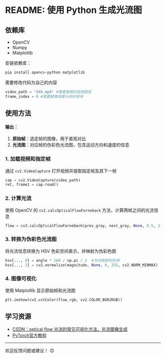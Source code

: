 # README: 使用 Python 生成光流图




## 依赖库

- OpenCV
- Numpy
- Matplotlib

安装依赖库：

```bash
pip install opencv-python matplotlib
```
需要修改代码为自己的内容

```python
video_path = "XXX.mp4" #需要替换的视频路径
frame_index = 0 #需要替换成要分析的帧号
```



## 使用方法

#### 输出：

1. **原始帧**：选定帧的图像，用于直观对比
2. **光流图**：对应帧的伪彩色光流图，包含运动方向和速度的信息


### 1. 加载视频和指定帧

通过 `cv2.VideoCapture` 打开视频并提取指定帧及其下一帧

```python
cap = cv2.VideoCapture(video_path)
ret, frame1 = cap.read()
```

### 2. 计算光流

使用 OpenCV 的 `cv2.calcOpticalFlowFarneback` 方法，计算两帧之间的光流信息

```python
flow = cv2.calcOpticalFlowFarneback(prev_gray, next_gray, None, 0.5, 3, 15, 3, 5, 1.2, 0)
```

### 3. 转换为伪彩色光流图

将光流信息转换为 HSV 色彩空间表示，并映射为伪彩色图

```python
hsv[..., 0] = angle * 180 / np.pi / 2  #方向映射到色相
hsv[..., 2] = cv2.normalize(magnitude, None, 0, 255, cv2.NORM_MINMAX)  #速度映射到亮度
```

### 4. 图像可视化

使用 Matplotlib 显示原始帧和光流图

```python
plt.imshow(cv2.cvtColor(flow_rgb, cv2.COLOR_BGR2RGB))
```


## 学习资源

- [CSDN：optical flow 光流的常见可视化方法，光流图像生成](https://blog.csdn.net/tywwwww/article/details/126125681?ops_request_misc=%257B%2522request%255Fid%2522%253A%2522841b0fa17ced6a12c7e648c6117d2f80%2522%252C%2522scm%2522%253A%252220140713.130102334..%2522%257D&request_id=841b0fa17ced6a12c7e648c6117d2f80&biz_id=0&spm=1018.2226.3001.4187)
- [PyTorch官方教程](https://pytorch.org/tutorials/)
---

欢迎反馈问题或建议！ 😊
